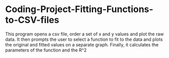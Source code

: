 # Coding-Project-Fitting-Functions-to-CSV-files
This program opens a csv file, order a set of x and y values and plot the raw data. It then prompts the user to select a function to fit to the data and plots the original and fitted values on a separate graph. Finally, it calculates the parameters of the function and the R^2
